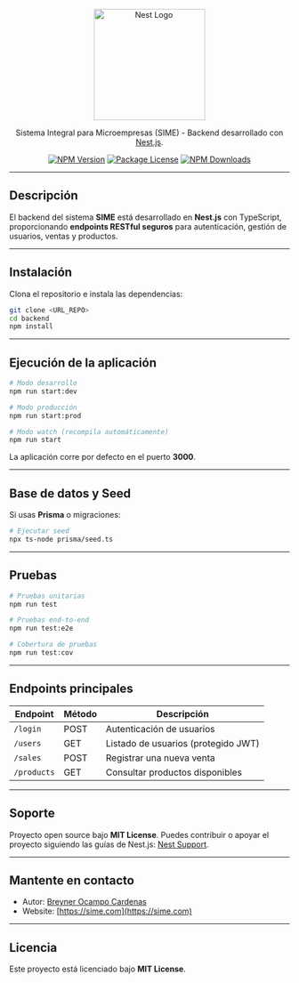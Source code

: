 <p align="center">
  <a href="#" target="blank"><img src="https://nestjs.com/img/logo-small.svg" width="200" alt="Nest Logo" /></a>
</p>

<p align="center">
 Sistema Integral para Microempresas (SIME) - Backend desarrollado con <a href="http://nestjs.com" target="_blank">Nest.js</a>.
</p>

<p align="center">
  <a href="https://www.npmjs.com/package/@nestjs/core" target="_blank"><img src="https://img.shields.io/npm/v/@nestjs/core.svg" alt="NPM Version" /></a>
  <a href="https://www.npmjs.com/package/@nestjs/core" target="_blank"><img src="https://img.shields.io/npm/l/@nestjs/core.svg" alt="Package License" /></a>
  <a href="https://www.npmjs.com/package/@nestjs/common" target="_blank"><img src="https://img.shields.io/npm/dm/@nestjs/common.svg" alt="NPM Downloads" /></a>
</p>

---

## Descripción

El backend del sistema **SIME** está desarrollado en **Nest.js** con TypeScript, proporcionando **endpoints RESTful seguros** para autenticación, gestión de usuarios, ventas y productos.

---

## Instalación

Clona el repositorio e instala las dependencias:

```bash
git clone <URL_REPO>
cd backend
npm install
```

---

## Ejecución de la aplicación

```bash
# Modo desarrollo
npm run start:dev

# Modo producción
npm run start:prod

# Modo watch (recompila automáticamente)
npm run start
```

La aplicación corre por defecto en el puerto **3000**.

---

## Base de datos y Seed

Si usas **Prisma** o migraciones:

```bash
# Ejecutar seed
npx ts-node prisma/seed.ts
```

---

## Pruebas

```bash
# Pruebas unitarias
npm run test

# Pruebas end-to-end
npm run test:e2e

# Cobertura de pruebas
npm run test:cov
```

---

## Endpoints principales

| Endpoint    | Método | Descripción                         |
| ----------- | ------ | ----------------------------------- |
| `/login`    | POST   | Autenticación de usuarios           |
| `/users`    | GET    | Listado de usuarios (protegido JWT) |
| `/sales`    | POST   | Registrar una nueva venta           |
| `/products` | GET    | Consultar productos disponibles     |

---

## Soporte

Proyecto open source bajo **MIT License**.
Puedes contribuir o apoyar el proyecto siguiendo las guías de Nest.js: [Nest Support](https://docs.nestjs.com/support).

---

## Mantente en contacto

* Autor: [Breyner Ocampo Cardenas](mailto:datrixyb@gmail.com)
* Website: [https://sime.com](https://sime.com)

---

## Licencia

Este proyecto está licenciado bajo **MIT License**.
